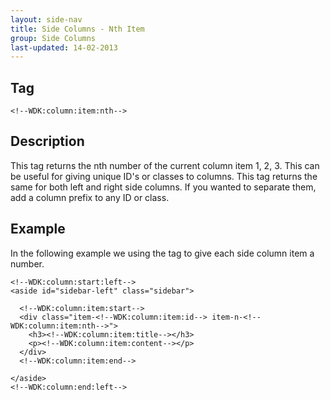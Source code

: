 ```yaml
---
layout: side-nav
title: Side Columns - Nth Item
group: Side Columns
last-updated: 14-02-2013
---
```


## Tag

`<!--WDK:column:item:nth-->`

## Description

This tag returns the nth number of the current column item 1, 2, 3. This can be useful for giving unique ID's or classes to columns. This tag returns the same for both left and right side columns. If you wanted to separate them, add a column prefix to any ID or class.

## Example

In the following example we using the tag to give each side column item a number.

~~~
<!--WDK:column:start:left-->
<aside id="sidebar-left" class="sidebar">

  <!--WDK:column:item:start-->
  <div class="item-<!--WDK:column:item:id--> item-n-<!--WDK:column:item:nth-->">
    <h3><!--WDK:column:item:title--></h3>
    <p><!--WDK:column:item:content--></p>
  </div>
  <!--WDK:column:item:end-->

</aside>
<!--WDK:column:end:left-->
~~~